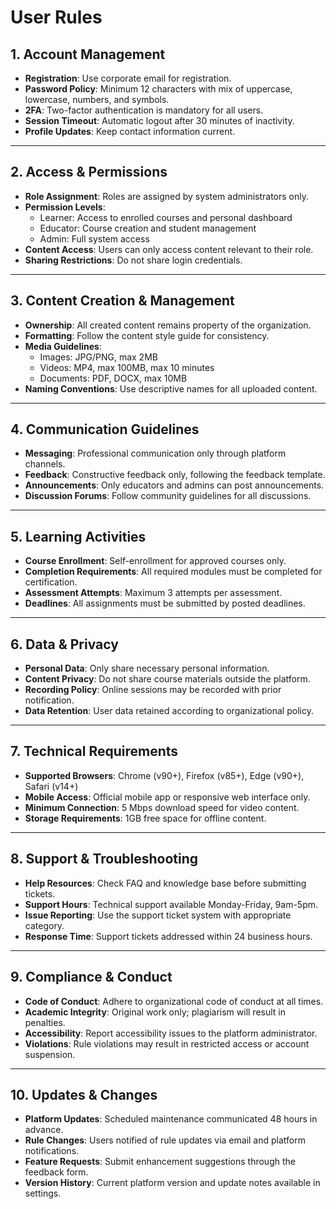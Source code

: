 # User Rules

## 1. Account Management
- **Registration**: Use corporate email for registration.
- **Password Policy**: Minimum 12 characters with mix of uppercase, lowercase, numbers, and symbols.
- **2FA**: Two-factor authentication is mandatory for all users.
- **Session Timeout**: Automatic logout after 30 minutes of inactivity.
- **Profile Updates**: Keep contact information current.

---

## 2. Access & Permissions
- **Role Assignment**: Roles are assigned by system administrators only.
- **Permission Levels**:
  - Learner: Access to enrolled courses and personal dashboard
  - Educator: Course creation and student management
  - Admin: Full system access
- **Content Access**: Users can only access content relevant to their role.
- **Sharing Restrictions**: Do not share login credentials.

---

## 3. Content Creation & Management
- **Ownership**: All created content remains property of the organization.
- **Formatting**: Follow the content style guide for consistency.
- **Media Guidelines**:
  - Images: JPG/PNG, max 2MB
  - Videos: MP4, max 100MB, max 10 minutes
  - Documents: PDF, DOCX, max 10MB
- **Naming Conventions**: Use descriptive names for all uploaded content.

---

## 4. Communication Guidelines
- **Messaging**: Professional communication only through platform channels.
- **Feedback**: Constructive feedback only, following the feedback template.
- **Announcements**: Only educators and admins can post announcements.
- **Discussion Forums**: Follow community guidelines for all discussions.

---

## 5. Learning Activities
- **Course Enrollment**: Self-enrollment for approved courses only.
- **Completion Requirements**: All required modules must be completed for certification.
- **Assessment Attempts**: Maximum 3 attempts per assessment.
- **Deadlines**: All assignments must be submitted by posted deadlines.

---

## 6. Data & Privacy
- **Personal Data**: Only share necessary personal information.
- **Content Privacy**: Do not share course materials outside the platform.
- **Recording Policy**: Online sessions may be recorded with prior notification.
- **Data Retention**: User data retained according to organizational policy.

---

## 7. Technical Requirements
- **Supported Browsers**: Chrome (v90+), Firefox (v85+), Edge (v90+), Safari (v14+)
- **Mobile Access**: Official mobile app or responsive web interface only.
- **Minimum Connection**: 5 Mbps download speed for video content.
- **Storage Requirements**: 1GB free space for offline content.

---

## 8. Support & Troubleshooting
- **Help Resources**: Check FAQ and knowledge base before submitting tickets.
- **Support Hours**: Technical support available Monday-Friday, 9am-5pm.
- **Issue Reporting**: Use the support ticket system with appropriate category.
- **Response Time**: Support tickets addressed within 24 business hours.

---

## 9. Compliance & Conduct
- **Code of Conduct**: Adhere to organizational code of conduct at all times.
- **Academic Integrity**: Original work only; plagiarism will result in penalties.
- **Accessibility**: Report accessibility issues to the platform administrator.
- **Violations**: Rule violations may result in restricted access or account suspension.

---

## 10. Updates & Changes
- **Platform Updates**: Scheduled maintenance communicated 48 hours in advance.
- **Rule Changes**: Users notified of rule updates via email and platform notifications.
- **Feature Requests**: Submit enhancement suggestions through the feedback form.
- **Version History**: Current platform version and update notes available in settings.
